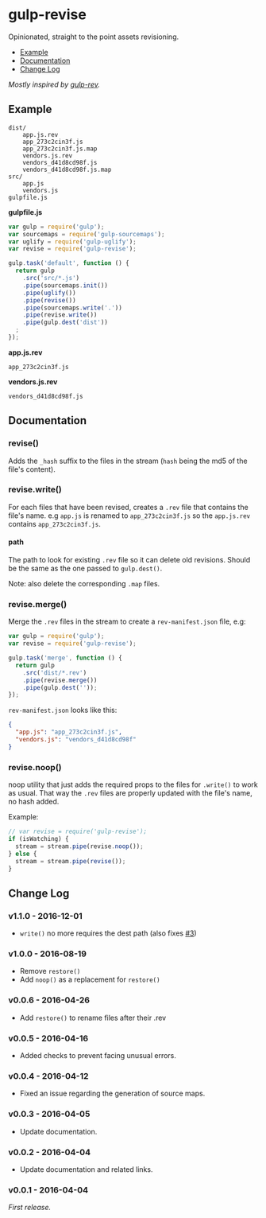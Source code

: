 # gulp-revise

Opinionated, straight to the point assets revisioning.

* [Example](#example)
* [Documentation](#documentation)
* [Change Log](#change-log)

*Mostly inspired by [gulp-rev](https://github.com/sindresorhus/gulp-rev).*

## Example

```
dist/
    app.js.rev
    app_273c2cin3f.js
    app_273c2cin3f.js.map
    vendors.js.rev
    vendors_d41d8cd98f.js
    vendors_d41d8cd98f.js.map
src/
    app.js
    vendors.js
gulpfile.js
```

**gulpfile.js**

```javascript
var gulp = require('gulp');
var sourcemaps = require('gulp-sourcemaps');
var uglify = require('gulp-uglify');
var revise = require('gulp-revise');

gulp.task('default', function () {
  return gulp
    .src('src/*.js')
    .pipe(sourcemaps.init())
    .pipe(uglify())
    .pipe(revise())
    .pipe(sourcemaps.write('.'))
    .pipe(revise.write())
    .pipe(gulp.dest('dist'))
  ;
});
```

**app.js.rev**

```
app_273c2cin3f.js
```

**vendors.js.rev**

```
vendors_d41d8cd98f.js
```

## Documentation

### revise()

Adds the `_hash` suffix to the files in the stream (`hash` being the md5 of the file's content).

### revise.write()

For each files that have been revised, creates a `.rev` file that contains the file's name.
e.g `app.js` is renamed to `app_273c2cin3f.js` so the `app.js.rev` contains `app_273c2cin3f.js`.

#### path

The path to look for existing `.rev` file so it can delete old revisions.
Should be the same as the one passed to `gulp.dest()`.

Note: also delete the corresponding `.map` files.

### revise.merge()

Merge the `.rev` files in the stream to create a `rev-manifest.json` file, e.g:

```javascript
var gulp = require('gulp');
var revise = require('gulp-revise');

gulp.task('merge', function () {
  return gulp
    .src('dist/*.rev')
    .pipe(revise.merge())
    .pipe(gulp.dest(''));
});
```

`rev-manifest.json` looks like this:

```json
{
  "app.js": "app_273c2cin3f.js",
  "vendors.js": "vendors_d41d8cd98f"
}
```

### revise.noop()

noop utility that just adds the required props to the files for `.write()` to work as usual.
That way the `.rev` files are properly updated with the file's name, no hash added.

Example:

```javascript
// var revise = require('gulp-revise');
if (isWatching) {
  stream = stream.pipe(revise.noop());
} else {
  stream = stream.pipe(revise());
}
```

## Change Log

### v1.1.0 - 2016-12-01

* `write()` no more requires the dest path (also fixes [#3](https://github.com/Zhouzi/gulp-revise/issues/3))

### v1.0.0 - 2016-08-19

* Remove `restore()`
* Add `noop()` as a replacement for `restore()`

### v0.0.6 - 2016-04-26

* Add `restore()` to rename files after their .rev

### v0.0.5 - 2016-04-16

* Added checks to prevent facing unusual errors.

### v0.0.4 - 2016-04-12

* Fixed an issue regarding the generation of source maps.

### v0.0.3 - 2016-04-05

* Update documentation.

### v0.0.2 - 2016-04-04

* Update documentation and related links.

### v0.0.1 - 2016-04-04

*First release.*
